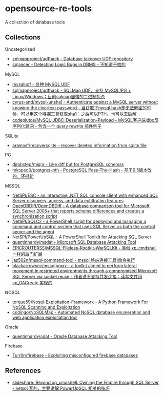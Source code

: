 # opensource-re-tools

A collection of database tools

## Collections

Uncategorized

* [sqlmapproject/udfhack - Database takeover UDF repository](https://github.com/sqlmapproject/udfhack)
* [sqlancer - Detecting Logic Bugs in DBMS - 不知道干啥的](https://github.com/sqlancer/sqlancer)

MySQL

* [mysqludf - 各种 MySQL UDF](https://github.com/mysqludf)
* [sqlmapproject/udfhack - SQLMap UDF，支持 MySQL/PG + Linux/Windows；目前sqlmap自带的二进制免杀](https://github.com/sqlmapproject/udfhack)
* [cyrus-and/mysql-unsha1 - Authenticate against a MySQL server without knowing the cleartext password - 当获取了mysql hash却无法解密的时候，可以用这个嗅探工具获取sha1；之后可以PTH，也可以去破解](https://github.com/cyrus-and/mysql-unsha1)
* [codeplutos/MySQL-JDBC-Deserialization-Payload - MySQL客户端jdbc反序列化漏洞 - 包含一个 query rewrite 插件例子](https://github.com/codeplutos/MySQL-JDBC-Deserialization-Payload)

SQLite

* [aramosf/recoversqlite - recover deleted information from sqlite file](https://github.com/aramosf/recoversqlite)

PG

* [djrobstep/migra - Like diff but for PostgreSQL schemas](https://github.com/djrobstep/migra)
* [mkopec3/postgres-pth - PostgreSQL Pass-The-Hash - 基于9.5版本改的，还挺新](https://github.com/mkopec3/postgres-pth)

MSSQL

* [NetSPI/ESC - an interactive .NET SQL console client with enhanced SQL Server discovery, access, and data exfiltration features](https://github.com/NetSPI/ESC)
* [OpenDBDiff/OpenDBDiff - A database comparison tool for Microsoft SQL Server 2005+ that reports schema differences and creates a synchronization script](https://github.com/OpenDBDiff/OpenDBDiff)
* [NetSPI/SQLC2 - a PowerShell script for deploying and managing a command and control system that uses SQL Server as both the control server and the agent](https://github.com/NetSPI/SQLC2)
* [NetSPI/PowerUpSQL - A PowerShell Toolkit for Attacking SQL Server](https://github.com/NetSPI/PowerUpSQL)
* [quentinhardy/msdat - Microsoft SQL Database Attacking Tool](https://github.com/quentinhardy/msdat)
* [EPICROUTERSS/MSSQL-Fileless-Rootkit-WarSQLKit - 类似 xp_cmdshell 一样的后门扩展](https://github.com/EPICROUTERSS/MSSQL-Fileless-Rootkit-WarSQLKit)
* [jas502n/mssql-command-tool - mssql 终端连接工具|命令执行](https://github.com/jas502n/mssql-command-tool)
* [blackarrowsec/mssqlproxy - a toolkit aimed to perform lateral movement in restricted environments through a compromised Microsoft SQL Server via socket reuse - 作者说不支持并发连接；读写文件用 sp_OACreate 实现的](https://github.com/blackarrowsec/mssqlproxy)

NOSQL

* [torque59/Nosql-Exploitation-Framework - A Python Framework For NoSQL Scanning and Exploitation](https://github.com/torque59/Nosql-Exploitation-Framework)
* [codingo/NoSQLMap - Automated NoSQL database enumeration and web application exploitation tool](https://github.com/codingo/NoSQLMap)

Oracle

* [quentinhardy/odat - Oracle Database Attacking Tool](https://github.com/quentinhardy/odat)

Firebase

* [Turr0n/firebase - Exploiting misconfigured firebase databases](https://github.com/Turr0n/firebase)

## References

* [slideshare: Beyond xp_cmdshell: Owning the Empire through SQL Server - netspi 写的，主要讲解 PowerUpSQL 相关的技巧](https://www.slideshare.net/nullbind/beyond-xpcmdshell-owning-the-empire-through-sql-server)




